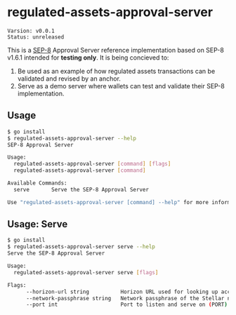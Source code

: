 # regulated-assets-approval-server

```
Varsion: v0.0.1
Status: unreleased
```

This is a [SEP-8] Approval Server reference implementation based on SEP-8 v1.6.1
intended for **testing only**. It is being concieved to:

1. Be used as an example of how regulated assets transactions can be validated
   and revised by an anchor.
2. Serve as a demo server where wallets can test and validate their SEP-8
   implementation.

## Usage

```sh
$ go install
$ regulated-assets-approval-server --help
SEP-8 Approval Server

Usage:
  regulated-assets-approval-server [command] [flags]
  regulated-assets-approval-server [command]

Available Commands:
  serve       Serve the SEP-8 Approval Server

Use "regulated-assets-approval-server [command] --help" for more information about a command.
```

## Usage: Serve

```sh
$ go install
$ regulated-assets-approval-server serve --help
Serve the SEP-8 Approval Server

Usage:
  regulated-assets-approval-server serve [flags]

Flags:
      --horizon-url string          Horizon URL used for looking up account details (HORIZON_URL) (default "https://horizon-testnet.stellar.org/")
      --network-passphrase string   Network passphrase of the Stellar network transactions should be signed for (NETWORK_PASSPHRASE) (default "Test SDF Network ; September 2015")
      --port int                    Port to listen and serve on (PORT) (default 8000)
```

[SEP-8]: https://github.com/stellar/stellar-protocol/blob/7c795bb9abc606cd1e34764c4ba07900d58fe26e/ecosystem/sep-0008.md
